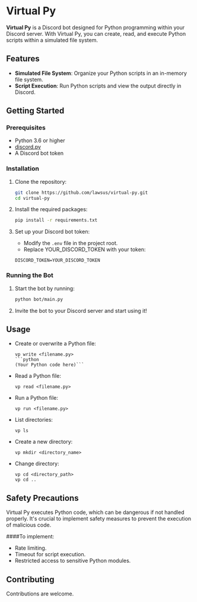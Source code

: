 # Virtual Py

**Virtual Py** is a Discord bot designed for Python programming within your Discord server. With Virtual Py, you can create, read, and execute Python scripts within a simulated file system.

## Features

- **Simulated File System**: Organize your Python scripts in an in-memory file system.
- **Script Execution**: Run Python scripts and view the output directly in Discord.

## Getting Started

### Prerequisites

- Python 3.6 or higher
- [discord.py](https://pypi.org/project/discord.py/)
- A Discord bot token

### Installation

1. Clone the repository:

    ```bash
    git clone https://github.com/lawsus/virtual-py.git
    cd virtual-py
    ```

2. Install the required packages:

    ```bash
    pip install -r requirements.txt
    ```

3. Set up your Discord bot token:

    - Modify the `.env` file in the project root.
    - Replace YOUR_DISCORD_TOKEN with your token:

    ```env
    DISCORD_TOKEN=YOUR_DISCORD_TOKEN
    ```

### Running the Bot

1. Start the bot by running:

    ```bash
    python bot/main.py
    ```

2. Invite the bot to your Discord server and start using it!

## Usage

- Create or overwrite a Python file:

    ```
    vp write <filename.py>
    ```python
    (Your Python code here)```
    ```

- Read a Python file:

    ```
    vp read <filename.py>
    ```

- Run a Python file:

    ```
    vp run <filename.py>
    ```

- List directories:

    ```
    vp ls
    ```

- Create a new directory:

    ```
    vp mkdir <directory_name>
    ```

- Change directory:

    ```
    vp cd <directory_path>
    vp cd ..
    ```

## Safety Precautions

Virtual Py executes Python code, which can be dangerous if not handled properly. It's crucial to implement safety measures to prevent the execution of malicious code.

####To implement:
- Rate limiting.
- Timeout for script execution.
- Restricted access to sensitive Python modules.

## Contributing

Contributions are welcome.
